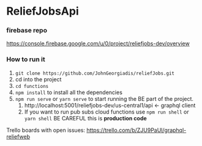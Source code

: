 # ReliefJobsApi

### firebase repo

https://console.firebase.google.com/u/0/project/reliefjobs-dev/overview

### How to run it

1. `git clone https://github.com/JohnGeorgiadis/reliefJobs.git`
2. cd into the project
3. `cd functions`
4. `npm install` to install all the dependencies
5. `npm run serve` or `yarn serve` to start running the BE part of the project.
   1. http://localhost:5001/reliefjobs-dev/us-central1/api <- graphql client
   2. If you want to run pub subs cloud functions use `npm run shell` or `yarn shell` BE CAREFUL this is **production code**

Trello boards with open issues: https://trello.com/b/ZJU9PaUl/graphql-reliefweb
